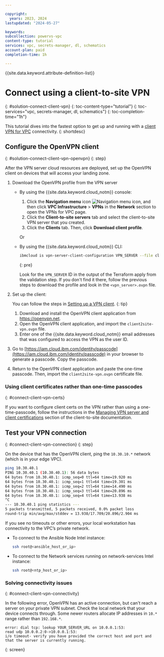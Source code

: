 ```yaml
---

copyright:
  years: 2023, 2024
lastupdated: "2024-05-27"

keywords:
subcollection: powervs-vpc
content-type: tutorial
services: vpc, secrets-manager, dl, schematics
account-plan: paid
completion-time: 1h

---
```


{{site.data.keyword.attribute-definition-list}}

# Connect using a client-to-site VPN

{: #solution-connect-client-vpn}
{: toc-content-type="tutorial"}
{: toc-services="vpc, secrets-manager, dl, schematics"}
{: toc-completion-time="1h"}

This tutorial dives into the fastest option to get up and running with a [client VPN for VPC](/docs/vpc?topic=vpc-vpn-client-to-site-overview) connectivity.
{: shortdesc}

## Configure the OpenVPN client

{: #solution-connect-client-vpn-openvpn}
{: step}

After the VPN server cloud resources are deployed, set up the OpenVPN client on devices that will access your landing zone.

1. Download the OpenVPN profile from the VPN server

    - By using the {{site.data.keyword.cloud_notm}} console:
        1. Click the **Navigation menu** icon ![Navigation menu icon](../icons/icon_hamburger.svg "Menu"), and then click **VPC Infrastructure** > **VPNs** in the **Network** section to open the VPNs for VPC page.
        1. Click the **Client-to-site servers** tab and select the client-to-site VPN server that you created.
        1. Click the **Clients** tab. Then, click **Download client profile**.

      Or

    - By using the {{site.data.keyword.cloud_notm}} CLI:

      ```sh
      ibmcloud is vpn-server-client-configuration VPN_SERVER --file client2site-vpn.ovpn
      ```

      {: pre}

      Look for the `VPN_SERVER` ID in the output of the Terraform apply from the validation step. If you don't find it there, follow the previous steps to download the profile and look in the `<vpn_server>.ovpn` file.
1. Set up the client:

    You can follow the steps in [Setting up a VPN client](/docs/vpc?topic=vpc-setting-up-vpn-client).
    {: tip}

    1. Download and install the OpenVPN client application from <https://openvpn.net>.
    1. Open the OpenVPN client application, and import the `client2site-vpn.ovpn` file.
    1. Enter one of the {{site.data.keyword.cloud_notm}} email addresses that was configured to access the VPN as the user ID.
1. Go to [https://iam.cloud.ibm.com/identity/passcode](https://iam.cloud.ibm.com/identity/passcode) in your browser to generate a passcode. Copy the passcode.
1. Return to the OpenVPN client application and paste the one-time passcode. Then, import the `client2site-vpn.ovpn` certificate file.

### Using client certificates rather than one-time passcodes

{: #connect-client-vpn-certs}

If you want to configure client certs on the VPN rather than using a one-time-passcode, follow the instructions in the [Managing VPN server and client certifications](/docs/vpc?topic=vpc-client-to-site-authentication#creating-cert-manager-instance-import) section of the client-to-site documentation.

## Test your VPN connection

{: #connect-client-vpn-connection}
{: step}

On the device that has the OpenVPN client, ping the `10.30.10.*` network (which is in your edge VPC).

```bash
ping 10.30.40.1
PING 10.30.40.1 (10.30.40.1): 56 data bytes
64 bytes from 10.30.40.1: icmp_seq=0 ttl=64 time=19.920 ms
64 bytes from 10.30.40.1: icmp_seq=1 ttl=64 time=19.301 ms
64 bytes from 10.30.40.1: icmp_seq=2 ttl=64 time=14.490 ms
64 bytes from 10.30.40.1: icmp_seq=3 ttl=64 time=20.896 ms
64 bytes from 10.30.40.1: icmp_seq=4 ttl=64 time=13.938 ms
^C
--- 10.30.40.1 ping statistics ---
5 packets transmitted, 5 packets received, 0.0% packet loss
round-trip min/avg/max/stddev = 13.938/17.709/20.896/2.904 ms
```

If you see no timeouts or other errors, your local workstation has connectivity to the VPC’s private network.

- To connect to the Ansible Node Intel instance:

    ```sh
    ssh root@<ansible_host_or_ip>
    ```

- To connect to the Network services running on network-services Intel instance:

    ```sh
    ssh root@<ntp_host_or_ip>
    ```

### Solving connectivity issues

{: #connect-client-vpn-connectivity}

In the following error, OpenVPN has an active connection, but can't reach a server on your private VPN subnet. Check the local network that your device connects through. Some newer routers allocate IP addresses in `10.*` range rather than `192.168.*`.

```text
error: dial tcp: lookup YOUR_SERVER_URL on 10.0.0.1:53:
read udp 10.0.0.2:0->10.0.0.1:53:
i/o timeout- verify you have provided the correct host and port and that the server is currently running.
```

{: screen}
